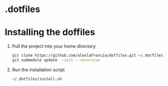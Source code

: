 .dotfiles
=======================

# Installing the doffiles

1. Pull the project into your home directory
   ```bash
   git clone https://github.com/alexlafroscia/dotfiles.git ~/.dotfiles
   git submodule update --init --recursive
   ```
2. Run the installation script
   ```bash
   ~/.dotfiles/install.sh
   ```
